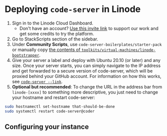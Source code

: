 # Deploying `code-server` in Linode

1. Sign in to the Linode Cloud Dashboard.
   * Don't have an account? [Use this invite link](https://rtapp.tk/linode-thepinsteam) to support our work and get some credits to try the platform.
2. Go to StackScripts section of the sidebar.
3. Under **Community Scripts**, use `code-server-boilerplates/starter-pack`
or manually copy [the contents of `toolkits/virtual-machines/linode-bootstrapper`][linode-bootstrapper].
4. Give your server a label and deploy with Ubuntu 20.10 (or later) and any size.
Once your server starts, you can simply navigate to the IP address
and get forwarded to a secure version of code-server, which will
be proxied behind your GitHub account. For information on
how this works, see [`code-server --link`](https://github.com/cdr/code-server#cloud-program-%EF%B8%8F).
5. **Optional but recommended**: To change the URL in the address bar
from `linode-[xxxx]` to something more descriptive, you just
need to change your hostname and restart code-server:

```sh
sudo hostnamectl set-hostname that-should-be-done
sudo systemctl restart code-server@coder
```

[linode-bootstrapper]: toolkits/virtual-machines/linode-bootstrapper

## Configuring your instance
